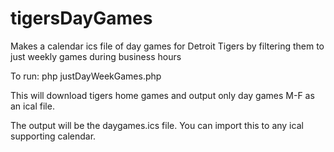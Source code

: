 # tigersDayGames
Makes a calendar ics file of day games for Detroit Tigers by filtering them to just weekly games during business hours

To run: php justDayWeekGames.php

This will download tigers home games and output only day games M-F as an ical file.

The output will be the daygames.ics file.  You can import this to any ical supporting calendar.


